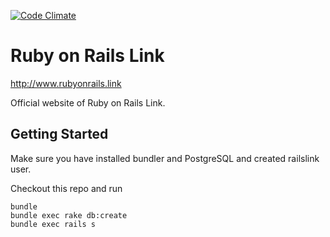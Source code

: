 [![Code Climate](https://codeclimate.com/github/railslink/railslink/badges/gpa.svg)](https://codeclimate.com/github/railslink/railslink)

# Ruby on Rails Link

http://www.rubyonrails.link

Official website of Ruby on Rails Link.


## Getting Started
Make sure you have installed bundler and PostgreSQL and created railslink user.

Checkout this repo and run

```
bundle
bundle exec rake db:create
bundle exec rails s
````
